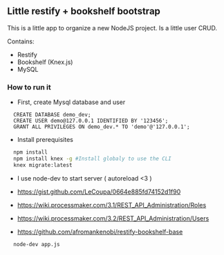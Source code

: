 ## Little restify + bookshelf bootstrap
This is a little app to organize a new NodeJS project. Is a little user CRUD.

Contains:

* Restify
* Bookshelf (Knex.js)
* MySQL

### How to run it

- First, create Mysql database and user

```mysql
  CREATE DATABASE demo_dev;
  CREATE USER demo@127.0.0.1 IDENTIFIED BY '123456';
  GRANT ALL PRIVILEGES ON demo_dev.* TO 'demo'@'127.0.0.1';
```

- Install prerequisites

```bash
  npm install
  npm install knex -g #Install globaly to use the CLI
  knex migrate:latest
```

- I use node-dev to start server ( autoreload <3 )

- https://gist.github.com/LeCoupa/0664e885fd74152d1f90
- https://wiki.processmaker.com/3.1/REST_API_Administration/Roles
- https://wiki.processmaker.com/3.2/REST_API_Administration/Users
- https://github.com/afromankenobi/restify-bookshelf-base

```bash
  node-dev app.js
```